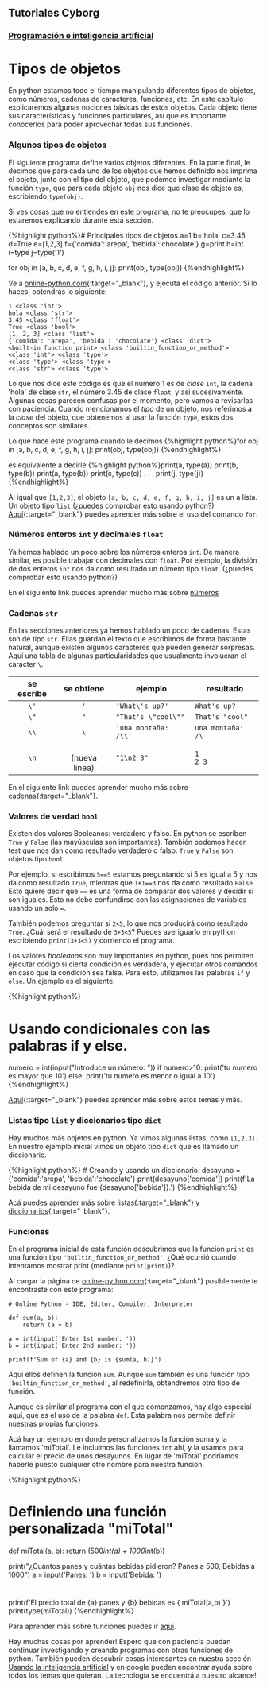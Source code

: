 ## Tutoriales Cyborg
### [Programación e inteligencia artificial](home.html) 

# Tipos de objetos
En python estamos todo el tiempo manipulando diferentes tipos de objetos, como números, cadenas de caracteres, funciones, etc. En este capítulo explicaremos algunas nociones básicas de estos objetos. Cada objeto tiene sus características y funciones particulares, así que es importante conocerlos para poder aprovechar todas sus funciones.


### Algunos tipos de objetos 
El siguiente programa define varios objetos diferentes. En la parte final, le decimos que para cada uno de los objetos que hemos definido nos imprima el objeto, junto con el tipo del objeto, que podemos investigar mediante la función `type`, que para cada objeto `obj` nos dice que clase de objeto es, escribiendo `type(obj)`.

Si ves cosas que no entiendes en este programa, no te preocupes, que lo estaremos explicando durante esta sección. 

{%highlight python%}# Principales tipos de objetos
a=1
b='hola'
c=3.45
d=True
e=[1,2,3]
f={'comida':'arepa', 'bebida':'chocolate'}
g=print
h=int
i=type
j=type('1')


for obj in [a, b, c, d, e, f, g, h, i, j]:
    print(obj, type(obj))
{%endhighlight%}

Ve a [online-python.com](https://www.online-python.com/){:target="_blank"}, y ejecuta el código anterior. Si lo haces, obtendrás lo siguiente:

```
1 <class 'int'>
hola <class 'str'>
3.45 <class 'float'>
True <class 'bool'>
[1, 2, 3] <class 'list'>
{'comida': 'arepa', 'bebida': 'chocolate'} <class 'dict'>
<built-in function print> <class 'builtin_function_or_method'>
<class 'int'> <class 'type'>
<class 'type'> <class 'type'>
<class 'str'> <class 'type'>
```

Lo que nos dice este código es que el número 1 es de _clase_ `int`, la cadena 'hola' de clase `str`, el número 3.45 de clase `float`, y así sucesivamente. Algunas cosas parecen confusas por el momento, pero vamos a revisarlas con paciencia. Cuando mencionamos el _tipo_ de un objeto, nos referimos a la _clase_ del objeto, que obtenemos al usar la función `type`, estos dos conceptos son similares.

Lo que hace este programa cuando le decimos
{%highlight python%}for obj in [a, b, c, d, e, f, g, h, i, j]:
    print(obj, type(obj))
{%endhighlight%}

es equivalente a decirle
{%highlight python%}print(a, type(a))
print(b, type(b))
print(a, type(b))
print(c, type(c))
   .
   .
   .
print(j, type(j))
{%endhighlight%}

Al igual que `[1,2,3]`, el objeto `[a, b, c, d, e, f, g, h, i, j]` es un a lista. Un objeto tipo `list` (¿puedes comprobar esto usando python?)
[Aquí](https://docs.python.org/es/3/tutorial/controlflow.html){:target="_blank"} puedes aprender más sobre el uso del comando `for`.





### Números enteros `int` y decimales `float`

Ya hemos hablado un poco sobre los números enteros `int`. De manera similar, es posible trabajar con decimales con `float`. Por ejemplo, la división de dos enteros `int` nos da como resultado un número tipo `float`. (¿puedes comprobar esto usando python?)


En el siguiente link puedes aprender mucho más sobre [números](https://docs.python.org/es/3/tutorial/introduction.html#numbers)

### Cadenas `str`

En las secciones anteriores ya hemos hablado un poco de cadenas. Estas son de tipo 
`str`. Ellas guardan el texto que escribimos de forma bastante natural, aunque existen algunos caracteres que pueden generar sorpresas. Aquí una tabla de algunas particularidades que usualmente involucran el caracter `\`.

| se escribe     |  se obtiene      | ejemplo              | resultado     |
|:--------------:|:----------------:|----------------------|---------------|
|   `\'`         | `'`              | `'What\'s up?'`      | `What's up?`    |
|   `\"`         | `"`              | `"That's \"cool\""`  | `That's "cool"` |
|   `\\`         | `\`              | `'una montaña: /\\'` | `una montaña: /\` |
|   `\n`         | <br> (nueva línea)  | `"1\n2 3"`        | `1`  <br> `2 3`   |


En el siguiente link puedes aprender mucho más sobre [cadenas](https://docs.python.org/es/3/tutorial/introduction.html#strings){:target="_blank"}.


### Valores de verdad `bool`
Existen dos valores Booleanos: verdadero y falso. En python se escriben `True` y `False` (las mayúsculas son importantes). También podemos hacer test que nos dan como resultado verdadero o falso. `True` y `False` son objetos tipo `bool`

Por ejemplo, si escribimos `5==5` estamos preguntando si 5 es igual a 5 y nos da como resultado `True`, mientras que `1+1==3` nos da como resultado `False`. Esto quiere decir que `==` es una forma de comparar dos valores y decidir si son iguales. Esto no debe confundirse con las asignaciones de variables usando un solo `=`.

También podemos preguntar si `2<5`, lo que nos producirá como resultado `True`. ¿Cuál será el resultado de `3+3<5`? Puedes averiguarlo en python escribiendo `print(3+3<5)` y corriendo el programa.

Los valores _booleanos_ son muy importantes en python, pues nos permiten ejecutar código si cierta condición es verdadera, y ejecutar otros comandos en caso que la condición sea falsa. Para esto, utilizamos las palabras `if` y `else`. Un ejemplo es el siguiente. 

{%highlight python%} 
# Usando condicionales con las palabras if y else.
numero = int(input("Introduce un número: "))
if numero>10:
    print('tu numero es mayor que 10')
else:
    print('tu numero es menor o igual a 10')
{%endhighlight%}

[Aquí](https://docs.python.org/es/3/tutorial/controlflow.html){:target="_blank"} puedes aprender más sobre estos temas y más.



### Listas tipo `list` y diccionarios tipo `dict`
Hay muchos más objetos en python. Ya vimos algunas listas, como `[1,2,3]`. En nuestro ejemplo inicial vimos un objeto tipo `dict` que es llamado un diccionario. 

{%highlight python%} # Creando y usando un diccionario.
desayuno = {'comida':'arepa', 'bebida':'chocolate'}
print(desayuno['comida'])
print(f'La bebida de mi desayuno fue {desayuno['bebida']}.')
{%endhighlight%}


Acá puedes aprender más sobre [listas](https://docs.python.org/es/3/tutorial/introduction.html#lists){:target="_blank"} y [diccionarios](https://docs.python.org/es/3/tutorial/datastructures.html#dictionaries){:target="_blank"}.





### Funciones
En el programa inicial de esta función descubrimos que la función `print` es una función tipo `'builtin_function_or_method'`. ¿Qué ocurrió cuando intentamos mostrar print (mediante `print(print)`)?

Al cargar la página de [online-python.com](https://www.online-python.com/){:target="_blank"} posiblemente te encontraste con este programa:
```
# Online Python - IDE, Editor, Compiler, Interpreter

def sum(a, b):
    return (a + b)

a = int(input('Enter 1st number: '))
b = int(input('Enter 2nd number: '))

print(f'Sum of {a} and {b} is {sum(a, b)}')
```

Aquí ellos definen la función `sum`. Aunque `sum` también es una función tipo `'builtin_function_or_method'`, al redefinirla, obtendremos otro tipo de función.

Aunque es similar al programa con el que comenzamos, hay algo especial aquí, que es el uso de la palabra `def`. Esta palabra nos permite definir nuestras propias funciones. 


Acá  hay un ejemplo en donde personalizamos la función suma y la llamamos 'miTotal'. Le incluimos las funciones `int` ahí, y la usamos para calcular el precio de unos desayunos. En lugar de 'miTotal' podríamos haberle puesto cualquier otro nombre para nuestra función.


{%highlight python%}
# Definiendo una función personalizada "miTotal"

def miTotal(a, b):
    return (500*int(a) + 1000*int(b))

print("¿Cuántos panes y cuántas bebidas pidieron? Panes a 500, Bebidas a 1000")
a = input('Panes: ')
b = input('Bebida: ')

# 
print(f'El precio total de {a} panes y {b} bebidas es { miTotal(a,b) }')
print(type(miTotal))
{%endhighlight%}

Para aprender más sobre funciones puedes ir [aquí](https://docs.python.org/es/3/tutorial/controlflow.html#defining-functions).

Hay muchas cosas por aprender! Espero que con paciencia puedan continuar investigando y creando programas con otras funciones de python. También pueden descubrir cosas interesantes en nuestra sección [Usando la inteligencia artificial](usandoAI.html) y en google pueden encontrar ayuda sobre todos los temas que quieran. La tecnología se encuentrá a nuestro alcance!
